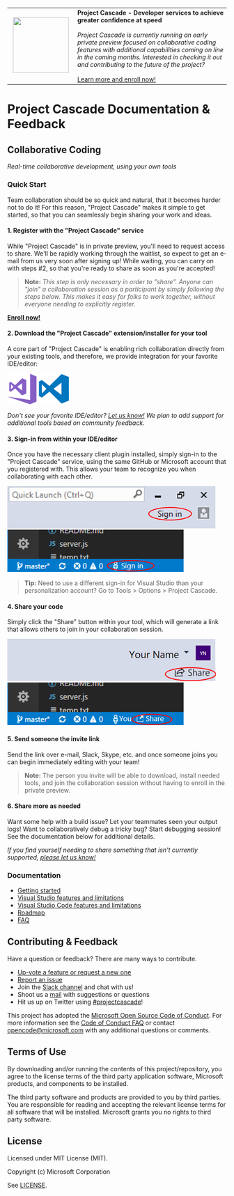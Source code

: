 <table style="width: 100%; border-style: none;"><tr>
<td style="width: 140px; text-align: center;"><img src="http://www.free-icons-download.net/images/share-share-icon-63786.png" style="width: 128px; height: 128px;" /></td>
<td><strong>Project Cascade - Developer services to achieve greater confidence at speed</strong><br />
<br />
<i>Project Cascade is currently running an early private preview focused on collaborative coding features with additional capabilities coming on line in the coming months. Interested in checking it out and contributing to the future of the project?</i><br />
<br />
<a href="">Learn more and enroll now!</a>
</td>
</tr></table>

# Project Cascade Documentation & Feedback

## Collaborative Coding
_Real-time collaborative development, using your own tools_

### Quick Start

Team collaboration should be so quick and natural, that it becomes harder not to do it! For this reason, "Project Cascade" makes it simple to get started, so that you can seamlessly begin sharing your work and ideas.

#### 1. Register with the "Project Cascade" service

While "Project Cascade" is in private preview, you'll need to request access to share. We'll be rapidly working through the waitlist, so expect to get an e-mail from us very soon after signing up! While waiting, you can carry on with steps #2, so that you're ready to share as soon as you're accepted!

> **Note:** _This step is only necessary in order to "share". Anyone can "join" a collaboration session as a participant by simply following the steps below. This makes it easy for folks to work together, without everyone needing to explicitly register._

**[Enroll now!]()** 

#### 2. Download the "Project Cascade" extension/installer for your tool
A core part of "Project Cascade" is enabling rich collaboration directly from your existing tools, and therefore, we provide integration for your favorite IDE/editor: 

![VS Download](docs/media/vs-icon.png) ![VS Code Download](docs/media/vscode-icon.png)

_Don't see your favorite IDE/editor? [Let us know!](https://github.com/Microsoft/project-cascade/issues?q=is%3Aopen+is%3Aissue+label%3Afeature-request+sort%3Areactions-%2B1-desc) We plan to add support for additional tools based on community feedback._

#### 3. Sign-in from within your IDE/editor

Once you have the necessary client plugin installed, simply sign-in to the "Project Cascade" service, using the same GitHub or Microsoft account that you registered with. This allows your team to recognize you when collaborating with each other. 

![VS Download](docs/media/vs-sign-in-button.png) ![VS Code Download](docs/media/vscode-sign-in-button.png)

> **Tip:** Need to use a different sign-in for Visual Studio than your personalization account? Go to Tools &gt; Options &gt; Project Cascade.

#### 4. Share your code

Simply click the "Share" button within your tool, which will generate a link that allows others to join in your collaboration session. 

![VS Download](docs/media/vs-share-button.png) ![VS Code Download](docs/media/vscode-share-button.png)

#### 5. Send someone the invite link

Send the link over e-mail, Slack, Skype, etc. and once someone joins you can begin immediately editing with your team! 

> **Note:** The person you invite will be able to download, install needed tools, and join the collaboration session without having to enroll in the private preview.

#### 6. Share more as needed

Want some help with a build issue? Let your teammates seen your output logs! Want to collaboratively debug a tricky bug? Start debugging session! See the documentation below for additional details.

_If you find yourself needing to share something that isn't currently supported, [please let us know!](https://github.com/Microsoft/project-cascade/issues?q=is%3Aopen+is%3Aissue+label%3Afeature-request+sort%3Areactions-%2B1-desc)_


### Documentation 
- [Getting started](docs/getting-started.md)
- [Visual Studio features and limitations](docs/collab-vs.md)
- [Visual Studio Code features and limitations](docs/collab-vscode,md)
- [Roadmap](docs/roadmap.md)
- [FAQ](docs/faq.md)

## Contributing & Feedback
Have a question or feedback? There are many ways to contribute.

- [Up-vote a feature or request a new one](CONTRIBUTING.md)
- [Report an issue](CONTRIBUTING.md)
- Join the [Slack channel](http://project-cascade.slack.com) and chat with us!
- Shoot us a [mail](mailto:project-cascade@microsoft.com) with suggestions or questions
- Hit us up on Twitter using [#projectcascade](https://twitter.com/search?f=tweets&q=%23projectcascade&src=typd)!

This project has adopted the [Microsoft Open Source Code of Conduct](https://opensource.microsoft.com/codeofconduct/).
For more information see the [Code of Conduct FAQ](https://opensource.microsoft.com/codeofconduct/faq/) or
contact [opencode@microsoft.com](mailto:opencode@microsoft.com) with any additional questions or comments.

## Terms of Use
By downloading and/or running the contents of this project/repository, you agree to the license terms of the third party application software, Microsoft products, and components to be installed.

The third party software and products are provided to you by third parties. You are responsible for reading and accepting the relevant license terms for all software that will be installed. Microsoft grants you no rights to third party software.

## License
Licensed under MIT License (MIT). 

Copyright (c) Microsoft Corporation

See [LICENSE](LICENSE).

